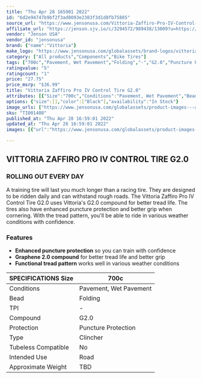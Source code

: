 ```yaml
---
title: "Thu Apr 28 165901 2022"
id: "6d2e94747b9bf2f3ad8093e2383f3d1d8fb75885"
source_url: "https://www.jensonusa.com/Vittoria-Zaffiro-Pro-IV-Control-Tire-G20"
affiliate_url: "https://jenson.sjv.io/c/3294572/989438/13009?u=https://www.jensonusa.com/Vittoria-Zaffiro-Pro-IV-Control-Tire-G20"
vendor: "Jenson USA"
vendor_id: "jensonusa"
brand: {"name":"Vittoria"}
make_logo: "https://www.jensonusa.com/globalassets/brand-logos/vittoria.jpg"
category: ["All products","Components","Bike Tires"]
tags: ["700c","Pavement, Wet Pavement","Folding","-","G2.0","Puncture Protection","Clincher","No","Road","TBD"]
ratingvalue: "5"
ratingcount: "1"
price: "27.75"
price_msrp: "$36.99"
title: "Vittoria Zaffiro Pro IV Control Tire G2.0"
attributes: [{"Size":"700c","Conditions":"Pavement, Wet Pavement","Bead":"Folding","TPI":"-","Compound":"G2.0","Protection":"Puncture Protection","Type":"Clincher","Tubeless Compatible":"No","Intended Use":"Road","Approximate Weight":"TBD"}]
options: {"size":[],"color":["Black"],"availability":"In Stock"}
image_urls: ["https://www.jensonusa.com/globalassets/product-images---all-assets/vittoria/ti001408-black.jpg","https://www.jensonusa.com/globalassets/product-images---all-assets/vittoria/ti001408_1-black.jpg","https://www.jensonusa.com/globalassets/product-images---all-assets/vittoria/ti001408_2-black.jpg"]
sku: "TI001408"
published_at: "Thu Apr 28 16:59:01 2022"
updated_at: "Thu Apr 28 16:59:01 2022"
images: [{"url":"https://www.jensonusa.com/globalassets/product-images---all-assets/vittoria/ti001408-black.jpg","path":"full/22b0a9ee77d7fe7180a53b73c50de88b81916705.jpg","checksum":"d3e0cad0e5360f8d3da354086b9dcfe6","status":"downloaded"},{"url":"https://www.jensonusa.com/globalassets/product-images---all-assets/vittoria/ti001408_1-black.jpg","path":"full/f97449af631a0d41e68969a1d0202ab1eeb58733.jpg","checksum":"dd06025a89b15f3e71c533ccc800de39","status":"downloaded"},{"url":"https://www.jensonusa.com/globalassets/product-images---all-assets/vittoria/ti001408_2-black.jpg","path":"full/f7a323087d3f649dd33d1c795bed9fd498a89671.jpg","checksum":"4a90d6d331444cd755aaa47f6b136eb7","status":"downloaded"}]

---
```

## VITTORIA ZAFFIRO PRO IV CONTROL TIRE G2.0

### ROLLING OUT EVERY DAY

A training tire will last you much longer than a racing tire. They are
designed to be ridden daily and can withstand rough roads. The Vittoria
Zaffiro Pro IV Control Tire G2.0 uses Vittoria's G2.0 compound for better
tread life. The tires also have enhanced puncture protection and better grip
when cornering. With the tread pattern, you'll be able to ride in various
weather conditions with confidence.

### Features

  * **Enhanced puncture protection** so you can train with confidence
  * **Graphene 2.0 compound** for better tread life and better grip
  * **Functional tread pattern** works well in various weather conditions

SPECIFICATIONS Size | 700c  
---|---  
Conditions | Pavement, Wet Pavement  
Bead | Folding  
TPI | -  
Compound | G2.0  
Protection | Puncture Protection  
Type | Clincher  
Tubeless Compatible | No  
Intended Use | Road  
Approximate Weight | TBD

